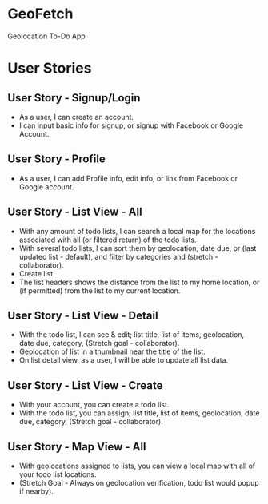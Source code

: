 # GeoFetch

Geolocation To-Do App

# User Stories

## User Story - Signup/Login

- As a user, I can create an account.
- I can input basic info for signup, or signup with Facebook or Google Account.

## User Story - Profile

- As a user, I can add Profile info, edit info, or link from Facebook or Google account.

## User Story - List View - All

- With any amount of todo lists, I can search a local map for the locations associated with all (or filtered return) of the todo lists.
- With several todo lists, I can sort them by geolocation, date due, or (last updated list - default), and filter by categories and (stretch - collaborator).
- Create list.
- The list headers shows the distance from the list to my home location, or (if permitted) from the list to my current location.

## User Story - List View - Detail

- With the todo list, I can see & edit; list title, list of items, geolocation, date due, category, (Stretch goal - collaborator).
- Geolocation of list in a thumbnail near the title of the list.
- On list detail view, as a user, I will be able to update all list data.

## User Story - List View - Create

- With your account, you can create a todo list.
- With the todo list, you can assign; list title, list of items, geolocation, date due, category, (Stretch goal - collaborator).

## User Story - Map View - All

- With geolocations assigned to lists, you can view a local map with all of your todo list locations.
- (Stretch Goal - Always on geolocation verification, todo list would popup if nearby).
